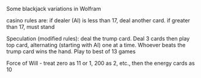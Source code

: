 Some blackjack variations in Wolfram

casino rules are: if dealer (AI) is less than 17, deal another card. if greater than 17, must stand

Speculation (modified rules): deal the trump card. Deal 3 cards then play top card, alternating (starting with AI) one at a time. Whoever beats the trump card wins the hand. Play to best of 13 games

Force of Will - treat zero as 11 or 1, 200 as 2, etc.,  then the energy cards as 10
